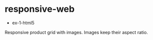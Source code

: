 # responsive-web

* ex-1-html5

Responsive product grid with images.
Images keep their aspect ratio.